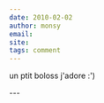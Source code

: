 ```yaml
---
date: 2010-02-02
author: monsy
email: 
site: 
tags: comment
---
```


<p>un ptit boloss j'adore :')</p>
---